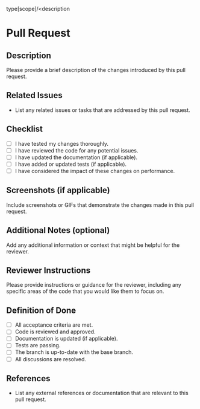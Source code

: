 type[scope]/<description

# Pull Request

## Description

Please provide a brief description of the changes introduced by this pull request.

## Related Issues

- List any related issues or tasks that are addressed by this pull request.

## Checklist

- [ ] I have tested my changes thoroughly.
- [ ] I have reviewed the code for any potential issues.
- [ ] I have updated the documentation (if applicable).
- [ ] I have added or updated tests (if applicable).
- [ ] I have considered the impact of these changes on performance.

## Screenshots (if applicable)

Include screenshots or GIFs that demonstrate the changes made in this pull request.

## Additional Notes (optional)

Add any additional information or context that might be helpful for the reviewer.

## Reviewer Instructions

Please provide instructions or guidance for the reviewer, including any specific areas of the code that you would like them to focus on.

## Definition of Done

- [ ] All acceptance criteria are met.
- [ ] Code is reviewed and approved.
- [ ] Documentation is updated (if applicable).
- [ ] Tests are passing.
- [ ] The branch is up-to-date with the base branch.
- [ ] All discussions are resolved.

## References

- List any external references or documentation that are relevant to this pull request.
